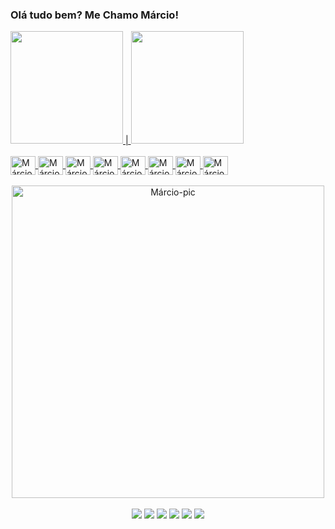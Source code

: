 ### Olá tudo bem? Me Chamo Márcio!

<link rel="stylesheet" href="https://cdn.jsdelivr.net/gh/devicons/devicon@v2.15.1/devicon.min.css">



<div align="Ringth">
 <a href="https://github.com/marcio-sgomes">
  <img height="180em" src="https://github-readme-stats.vercel.app/api?username=marcio-sgomes&show_icons=true&theme=tokyonight& include_all_commits=true&count_private=true"/> |
  <img height="180em" src="https://github-readme-stats.vercel.app/api/top-langs/?username=marcio-sgomes&layout=compact&langs_count=7&theme=tokyonight"/>
</div>
  
<div style="display: inline_block"><br>
  <img align="center" alt="Márcio-Js" height="30" width="40" src="https://cdn.jsdelivr.net/gh/devicons/devicon/icons/javascript/javascript-original.svg">
  <img align="center" alt="Márcio-React" height="30" width="40" src="https://cdn.jsdelivr.net/gh/devicons/devicon/icons/react/react-original-wordmark.svg">
  <img align="center" alt="Márcio-HTML" height="30" width="40" src="https://cdn.jsdelivr.net/gh/devicons/devicon/icons/html5/html5-original-wordmark.svg">
  <img align="center" alt="Márcio-CSS" height="30" width="40" src="https://cdn.jsdelivr.net/gh/devicons/devicon/icons/css3/css3-original-wordmark.svg">
  <img align="center" alt="Márcio-Csharp" height="30" width="40" src="https://cdn.jsdelivr.net/gh/devicons/devicon/icons/csharp/csharp-original.svg">
  <img align="center" alt="Márcio-Java" height="30" width="40" src="https://cdn.jsdelivr.net/gh/devicons/devicon/icons/java/java-original-wordmark.svg">
  <img  align="center" alt="Márcio-Canvas" height="30" width="40" src="https://cdn.jsdelivr.net/gh/devicons/devicon/icons/canva/canva-original.svg">
  <img  align="center" alt="Márcio-.NetCore" height="30" width="40" src="https://cdn.jsdelivr.net/gh/devicons/devicon/icons/dotnetcore/dotnetcore-original.svg"> 
</div>


  
<div align="center"><br>
  <img align="center" alt="Márcio-pic" height="500"  width="500" style="aling="center";" src="https://i.pinimg.com/originals/e0/1f/cb/e01fcb86cc0e7e5632c6323c1cc0023d.gif">
</div>

<div align="center" ><br>
  <a href="https://www.youtube.com/channel/UC0kO_LePkjnXr2pxdH6wM7w" target="_blank"><img src="https://img.shields.io/badge/YouTube-FF0000?style=for-the-badge&logo=youtube&logoColor=white" target="_blank"></a>
  <a href="https://www.instagram.com/marciogomes_1/" target="_blank"><img src="https://img.shields.io/badge/Instagram-E4405F?style=for-the-badge&logo=instagram&logoColor=white"></a>
  <a href="Márcio Gomes#2636" target="_blank"><img src="https://img.shields.io/badge/Discord-7289DA?style=for-the-badge&logo=discord&logoColor=white"></a>
  <a href = "mailto:marcio.sant.gomes@gmail.com"><img src="https://img.shields.io/badge/-Gmail-%23333?style=for-the-badge&logo=gmail&logoColor=white" destino ="_blank"></a>
  <a href="https://www.linkedin.com/in/marciosgomes2781990/" target="_blank"><img src="https://img.shields.io/badge/LinkedIn-0077B5?style=for-the-badge&logo=linkedin&logoColor=white"><a>
  <a href="https://github.com/marcio-sgomes" target="_blank"><img src="https://img.shields.io/badge/GitHub-100000?style=for-the-badge&logo=github&logoColor=white"></a>
</div>
<!--
**marcio-sgomes/marcio-sgomes** is a ✨ _special_ ✨ repository because its `README.md` (this file) appears on your GitHub profile.

Here are some ideas to get you started:

- 🌱 I’m currently learning ...
- 👯 I’m looking to collaborate on ...
- 🤔 I’m looking for help with ...
- 💬 Ask me about ...
- 📫 How to reach me: ...
- 😄 Pronouns: ...
- ⚡ Fun fact: ...
-->
